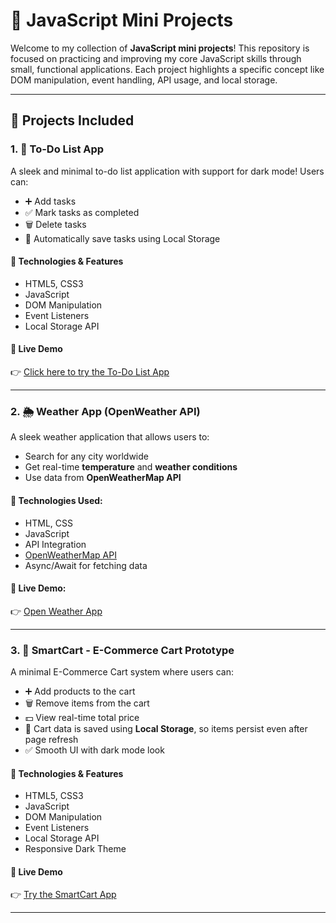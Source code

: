 # 📁 JavaScript Mini Projects

Welcome to my collection of **JavaScript mini projects**! This repository is focused on practicing and improving my core JavaScript skills through small, functional applications. Each project highlights a specific concept like DOM manipulation, event handling, API usage, and local storage.

---

## 📌 Projects Included

### 1. 📝 To-Do List App

A sleek and minimal to-do list application with support for dark mode! Users can:
- ➕ Add tasks
- ✅ Mark tasks as completed
- 🗑️ Delete tasks
- 💾 Automatically save tasks using Local Storage

#### 🔧 Technologies & Features
- HTML5, CSS3
- JavaScript
- DOM Manipulation
- Event Listeners
- Local Storage API

#### 🔗 Live Demo  
👉 [Click here to try the To-Do List App](https://parve5h.github.io/js-mini-projects/todo-app/)  

---


### 2. 🌦️ Weather App (OpenWeather API)

A sleek weather application that allows users to:
- Search for any city worldwide
- Get real-time **temperature** and **weather conditions**
- Use data from **OpenWeatherMap API**

#### 🔧 Technologies Used:
- HTML, CSS
- JavaScript
- API Integration
- [OpenWeatherMap API](https://openweathermap.org/api)
- Async/Await for fetching data

#### 🔗 Live Demo:  
👉 [Open Weather App](https://parve5h.github.io/js-mini-projects/weather-app/)


---


### 3. 🛒 SmartCart - E-Commerce Cart Prototype

A minimal E-Commerce Cart system where users can:

- ➕ Add products to the cart  
- 🗑️ Remove items from the cart  
- 💵 View real-time total price  
- 💾 Cart data is saved using **Local Storage**, so items persist even after page refresh  
- ✅ Smooth UI with dark mode look  

#### 🔧 Technologies & Features
- HTML5, CSS3  
- JavaScript  
- DOM Manipulation  
- Event Listeners  
- Local Storage API  
- Responsive Dark Theme  

#### 🔗 Live Demo  
👉 [Try the SmartCart App](https://parve5h.github.io/js-mini-projects/smart-cart/)  

---








